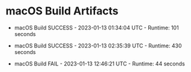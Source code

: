 # macOS Build Artifacts

* macOS Build SUCCESS - 2023-01-13 01:34:04 UTC - Runtime: 101 seconds

* macOS Build SUCCESS - 2023-01-13 02:35:39 UTC - Runtime: 430 seconds

* macOS Build FAIL - 2023-01-13 12:46:21 UTC - Runtime: 44 seconds

